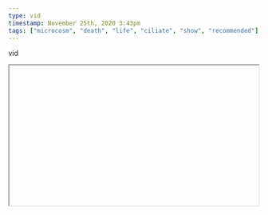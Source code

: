 ```yaml
---
type: vid
timestamp: November 25th, 2020 3:43pm
tags: ["microcosm", "death", "life", "ciliate", "show", "recommended"]
---
```

vid
<iframe width="500" height="281"  id="youtube_iframe" src="https://www.youtube.com/embed/ibpdNqrtar0\[!\[thumbnail\]\(http://i3.ytimg.com/vi//maxresdefault.jpg\)\]\(https://www.youtube.com/watch\?v=\)></iframe>                    
                                            
I love the philosophical implications that arise from the study of cellular life.<br/>
 
                                                    <div id="footer">
                <span id="timestamp"> November 25th, 2020 3:43pm </span>
                                                          <span class="tag">microcosm</span>
                                          <span class="tag">death</span>
                                          <span class="tag">life</span>
                                          <span class="tag">deep shrink</span>
                                          <span class="tag">ciliate</span>
                                          <span class="tag">show</span>
                                          <span class="tag">recommended</span>
                                                    
            </body>
        </html>

        
<small>source: https://saturdayxiii.tumblr.com/post/635797997038518272</small>